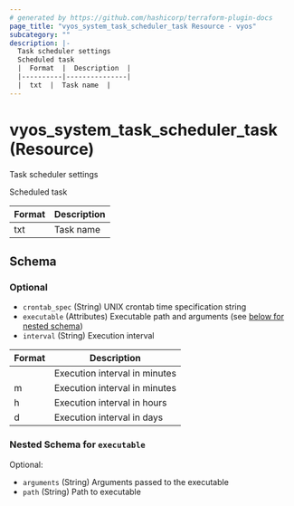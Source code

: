 ```yaml
---
# generated by https://github.com/hashicorp/terraform-plugin-docs
page_title: "vyos_system_task_scheduler_task Resource - vyos"
subcategory: ""
description: |-
  Task scheduler settings
  Scheduled task
  |  Format  |  Description  |
  |----------|---------------|
  |  txt  |  Task name  |
---
```


# vyos_system_task_scheduler_task (Resource)

Task scheduler settings

Scheduled task

|  Format  |  Description  |
|----------|---------------|
|  txt  |  Task name  |



<!-- schema generated by tfplugindocs -->
## Schema

### Optional

- `crontab_spec` (String) UNIX crontab time specification string
- `executable` (Attributes) Executable path and arguments (see [below for nested schema](#nestedatt--executable))
- `interval` (String) Execution interval

|  Format  |  Description  |
|----------|---------------|
|  <minutes>  |  Execution interval in minutes  |
|  <minutes>m  |  Execution interval in minutes  |
|  <hours>h  |  Execution interval in hours  |
|  <days>d  |  Execution interval in days  |

<a id="nestedatt--executable"></a>
### Nested Schema for `executable`

Optional:

- `arguments` (String) Arguments passed to the executable
- `path` (String) Path to executable
